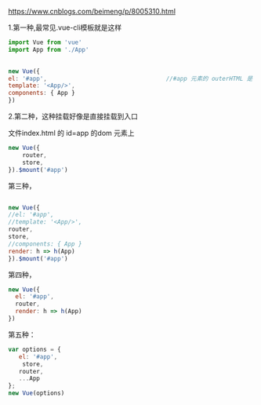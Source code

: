https://www.cnblogs.com/beimeng/p/8005310.html



1.第一种,最常见.vue-cli模板就是这样

```javascript
import Vue from 'vue'
import App from './App'
 

new Vue({
el: '#app',                                  //#app 元素的 outerHTML 是 Vue 模板，该模板可以被编译成 render function。
template: '<App/>',
components: { App }
})

```

 
2.第二种，这种挂载好像是直接挂载到入口 

文件index.html 的 id=app 的dom 元素上


```javascript
new Vue({
    router,
    store,
}).$mount('#app')       
```
 
第三种，

```javascript

new Vue({
//el: '#app',
//template: '<App/>',
router,
store,
//components: { App }
render: h => h(App)
}).$mount('#app')

```

第四种，

```javascript
new Vue({
  el: '#app', 
  router,
  render: h => h(App)
})
```

 第五种：

 ```javascript
var options = {
    el: '#app',
     store,
    router,
    ...App
};
new Vue(options)

```